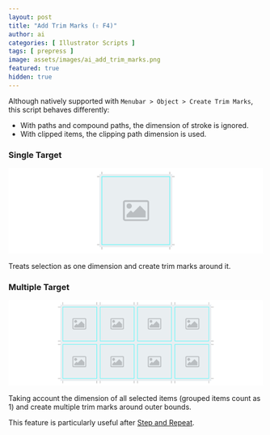 ```yaml
---
layout: post
title: "Add Trim Marks (⇧ F4)"
author: ai
categories: [ Illustrator Scripts ]
tags: [ prepress ]
image: assets/images/ai_add_trim_marks.png
featured: true
hidden: true
---
```


Although natively supported with `Menubar > Object > Create Trim Marks`, this script behaves  differently:
- With paths and compound paths, the dimension of stroke is ignored.
- With clipped items, the clipping path dimension is used.

### Single Target

![](../assets/images/ai_add_trim_marks_single.png)

Treats selection as one dimension and create trim marks around it.

### Multiple Target

![](../assets/images/ai_add_trim_marks_multiple.png)

Taking account the dimension of all selected items (grouped items count as 1) and create multiple trim marks around outer bounds.

This feature is particularly useful after [Step and Repeat](../step-and-repeat).